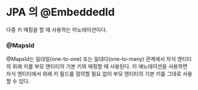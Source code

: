 # JPA 의 @EmbeddedId

다중 키 매핑을 할 때 사용하는 어노테이션이다.

### @MapsId

@MapsId는 일대일(one-to-one) 또는 일대다(one-to-many) 관계에서 자식 엔티티의 외래 키를 부모 엔티티의 기본 키와 매핑할 때 사용된다. 
이 애노테이션을 사용하면 자식 엔티티에서 외래 키 필드를 정의할 필요 없이 부모 엔티티의 기본 키를 그대로 사용할 수 있다.

